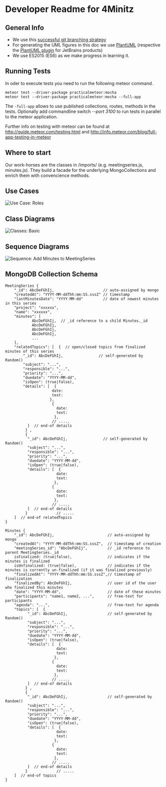 # Developer Readme for 4Minitz

## General Info
* We use this [successful git branching strategy](http://nvie.com/posts/a-successful-git-branching-model/)
* For generating the UML figures in this doc we use [PlantUML](http://plantuml.com/)
  (respective the [PlantUML plugin](https://plugins.jetbrains.com/plugin/7017?pr=) for JetBrains products)
* We use ES2015 (ES6) as we make progress in learning it.


## Running Tests
In oder to execute tests you need to run the following meteor command.

    meteor test --driver-package practicalmeteor:mocha
    meteor test --driver-package practicalmeteor:mocha --full-app

The ```-full-app``` allows to use published collections, routes, methods in the tests.
Optionally add commandline switch *--port 3100* to run tests in parallel to the meteor application.

Further info on testing with meteor can be found at http://guide.meteor.com/testing.html and http://info.meteor.com/blog/full-app-testing-in-meteor


## Where to start
Our work-horses are the classes in /imports/ (e.g. meetingseries.js, minutes.js).
They build a facade for the underlying MongoCollections and enrich them with convencience methods.

## Use Cases
![Use Case: Roles](./figures/usecases1.png)


## Class Diagrams
![Classes: Basic](./figures/classdiagram1.png)


## Sequence Diagrams
![Sequence: Add Minutes to MeetingSeries](./figures/seqMinutesAdd.png)

## MongoDB Collection Schema
    MeetingSeries {
        "_id": AbcDeFGhIj,                      // auto-assigned by mongo
        "createdAt": "YYYY-MM-ddThh:mm:SS.sssZ" // timestamp
        "lastMinutesDate": "YYYY-MM-dd"         // date of newest minutes in this series
        "project": "xxxxxx",
        "name": "xxxxxx",
        "minutes": [
                AbcDeFGhIj,  // _id reference to a child Minutes._id
                AbcDeFGhIj,
                AbcDeFGhIj,
                AbcDeFGhIj,
                ...
        ],
        "relatedTopics": [  {  // open/closed topics from finalized minutes of this series
            "_id": AbcDeFGhIj,                // self-generated by Random()
            "subject": "...",
            "responsible": "...",
            "priority": "...",
            "duedate": "YYYY-MM-dd",
            "isOpen": (true|false),
            "details": [  {
                         date:
                         text:
                        },
                         {
                           date:
                           text:
                          },
                         // .....
              ]  // end-of details
             } ,
             {
              "_id": AbcDeFGhIj,                // self-generated by Random()
              "subject": "...",
              "responsible": "...",
              "priority": "...",
              "duedate": "YYYY-MM-dd",
              "isOpen": (true|false),
              "details": [  {
                           date:
                           text:
                          },
                         {
                           date:
                           text:
                          },
                         // .....
              ]  // end-of details
             }             // .....
        ]  // end-of relatedTopics
    }
    
    Minutes {
        "_id": AbcDeFGhIj,                        // auto-assigned by mongo
        "createdAt": "YYYY-MM-ddThh:mm:SS.sssZ",  // timestamp of creation
        "meetingSeries_id": "AbcDeFGhIj",         // _id reference to parent MeetingSeries._id
        isFinalized: (true|false),                // indicates if the minutes is finalized
        isUnfinalized: (true|false),              // indicates if the minutes is currently un-finalized (if it was finalized previously)
        "finalizedAt": "YYYY-MM-ddThh:mm:SS.sssZ",// timestamp of finalization
        "finalizedBy": AbcDeFGhIj,                // user id of the user who finalized this minutes
        "date": "YYYY-MM-dd",                     // date of these minutes
        "participants": "name1, name2, ...",      // free-text for participants
        "agenda": "...",                          // free-text for agenda
        "topics": [  {
              "_id": AbcDeFGhIj,                  // self-generated by Random()
              "subject": "...",
              "responsible": "...",
              "priority": "...",
              "duedate": "YYYY-MM-dd",
              "isOpen": (true|false),
              "details": [  {
                           date:
                           text:
                          },
                         {
                           date:
                           text:
                          },
                         // .....
              ]  // end-of details
             } ,
             {
              "_id": AbcDeFGhIj,                  // self-generated by Random()
              "subject": "...",
              "responsible": "...",
              "priority": "...",
              "duedate": "YYYY-MM-dd",
              "isOpen": (true|false),
              "details": [  {
                           date:
                           text:
                          },
                         {
                           date:
                           text:
                          },
                         // .....
              ]  // end-of details
             }             // .....
        ]  // end-of topics
    }
